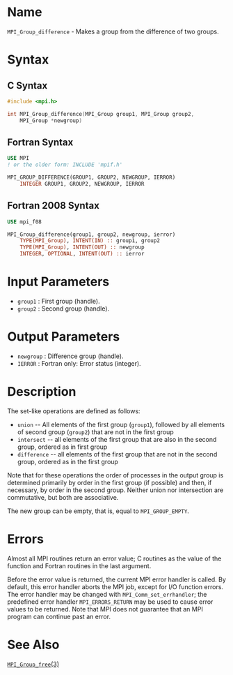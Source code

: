 # Name

`MPI_Group_difference`  - Makes a group from the difference of two
groups.

# Syntax

## C Syntax

```c
#include <mpi.h>

int MPI_Group_difference(MPI_Group group1, MPI_Group group2,
	MPI_Group *newgroup)
```

## Fortran Syntax

```fortran
USE MPI
! or the older form: INCLUDE 'mpif.h'

MPI_GROUP_DIFFERENCE(GROUP1, GROUP2, NEWGROUP, IERROR)
    INTEGER	GROUP1, GROUP2, NEWGROUP, IERROR
```

## Fortran 2008 Syntax

```fortran
USE mpi_f08

MPI_Group_difference(group1, group2, newgroup, ierror)
    TYPE(MPI_Group), INTENT(IN) :: group1, group2
    TYPE(MPI_Group), INTENT(OUT) :: newgroup
    INTEGER, OPTIONAL, INTENT(OUT) :: ierror
```

# Input Parameters

* `group1` : First group (handle).
* `group2` : Second group (handle).

# Output Parameters

* `newgroup` : Difference group (handle).
* `IERROR` : Fortran only: Error status (integer).

# Description

The set-like operations are defined as follows:
* `union` -- All elements of the first group (`group1`), followed by all
elements of second group (`group2`) that are not in the first group
* `intersect` -- all elements of the first group that are also in the
second group, ordered as in first group
* `difference` -- all elements of the first group that are not in the
second group, ordered as in the first group

Note that for these operations the order of processes in the output
group is determined primarily by order in the first group (if possible)
and then, if necessary, by order in the second group. Neither union nor
intersection are commutative, but both are associative.

The new group can be empty, that is, equal to `MPI_GROUP_EMPTY`.

# Errors

Almost all MPI routines return an error value; C routines as the value
of the function and Fortran routines in the last argument.

Before the error value is returned, the current MPI error handler is
called. By default, this error handler aborts the MPI job, except for
I/O function errors. The error handler may be changed with
`MPI_Comm_set_errhandler`; the predefined error handler `MPI_ERRORS_RETURN`
may be used to cause error values to be returned. Note that MPI does not
guarantee that an MPI program can continue past an error.

# See Also

[`MPI_Group_free`(3)](MPI_Group_free.html)
